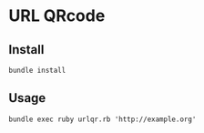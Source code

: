 # URL QRcode

## Install

```console
bundle install
```

## Usage

```console
bundle exec ruby urlqr.rb 'http://example.org'
```
